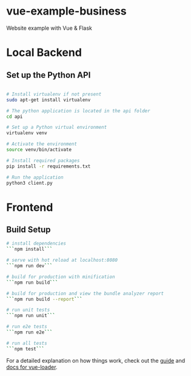 # vue-example-business

Website example with Vue & Flask


# Local Backend

## Set up the Python API

``` bash

# Install virtualenv if not present
sudo apt-get install virtualenv

# The python application is located in the api folder
cd api

# Set up a Python virtual environment
virtualenv venv

# Activate the environment
source venv/bin/activate

# Install required packages
pip install -r requirements.txt

# Run the application
python3 client.py

```


# Frontend

## Build Setup

``` bash
# install dependencies
```npm install```

# serve with hot reload at localhost:8080
```npm run dev```

# build for production with minification
```npm run build```

# build for production and view the bundle analyzer report
```npm run build --report```

# run unit tests
```npm run unit```

# run e2e tests
```npm run e2e```

# run all tests
```npm test```
```

For a detailed explanation on how things work, check out the [guide](http://vuejs-templates.github.io/webpack/) and [docs for vue-loader](http://vuejs.github.io/vue-loader).